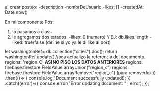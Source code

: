 al crear posteo:
-description
-nombrDeUsuario
-likes: []
-createdAt: Date.now()

En mi componente Post:
1. lo pasamos a class
2. le agregamos dos estados:
    -likes: 0 (numero) // EJ: db.likes.length
    -liked: true/false (define si yo ya le di like al post)

let washingtonRef= db.collection("cities").doc(<ACA VA EL ID DEL POSR>);
return washingtonRef.update({ //aca actualizo la referencia del documento. 
regions: 'region_C' **ASI NO PISO LOS DATOS ANTERIORES**
regions: firebase.firestore.FieldValue.arrayUnion("region_c")
regions: firebase.firestore.FieldValue.arrayRemove("region_c")  (para removerlo)
})
.then(()=> {
    console.log("Document successfully updated!);
})
.catch((error)=>{
    console.error("Error updating document: " , error);
});

